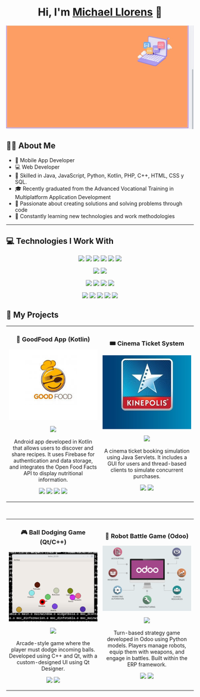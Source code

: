 <div align="center">
  <h1 align="center">Hi, I'm <a href="https://www.linkedin.com/in/michael-llorens-barbera-32b9272b3/">Michael Llorens</a> 👋</h1>
</div>

<img src="./img/header.jpeg">

## 👨‍💻 About Me

- 📲 Mobile App Developer  
- 💻 Web Developer  
- 🧠 Skilled in Java, JavaScript, Python, Kotlin, PHP, C++, HTML, CSS y SQL.
- 🎓 Recently graduated from the Advanced Vocational Training in Multiplatform Application Development  
- 🚀 Passionate about creating solutions and solving problems through code  
- 🌱 Constantly learning new technologies and work methodologies  

---

## 💻 Technologies I Work With

<p align="center">
  <!-- Lenguajes -->
  <img src="https://img.shields.io/badge/Java-ED8B00?style=for-the-badge&logo=openjdk&logoColor=white"/>
  <img src="https://img.shields.io/badge/Kotlin-0095D5?style=for-the-badge&logo=kotlin&logoColor=white"/>
  <img src="https://img.shields.io/badge/JavaScript-F7DF1E?style=for-the-badge&logo=javascript&logoColor=black"/>
  <img src="https://img.shields.io/badge/Python-3776AB?style=for-the-badge&logo=python&logoColor=white"/>
  <img src="https://img.shields.io/badge/PHP-777BB4?style=for-the-badge&logo=php&logoColor=white"/>
  <img src="https://img.shields.io/badge/C++-00599C?style=for-the-badge&logo=c%2B%2B&logoColor=white"/>
</p>

<p align="center">
  <!-- Frontend / Frameworks -->
  <img src="https://img.shields.io/badge/HTML5-E34F26?style=for-the-badge&logo=html5&logoColor=white"/>
  <img src="https://img.shields.io/badge/CSS3-1572B6?style=for-the-badge&logo=css3&logoColor=white"/>
</p>

<p align="center">
  <!-- Backend / Bases de Datos -->
  <img src="https://img.shields.io/badge/Spring_Boot-6DB33F?style=for-the-badge&logo=spring-boot&logoColor=white"/>
  <img src="https://img.shields.io/badge/MySQL-4479A1?style=for-the-badge&logo=mysql&logoColor=white"/>
  <img src="https://img.shields.io/badge/Firebase-FFCA28?style=for-the-badge&logo=firebase&logoColor=black"/>
  <img src="https://img.shields.io/badge/Odoo-714B67?style=for-the-badge&logo=odoo&logoColor=white"/>
</p>

<p align="center">
  <!-- Herramientas -->
  <img src="https://img.shields.io/badge/GitHub-181717?style=for-the-badge&logo=github&logoColor=white"/>
  <img src="https://img.shields.io/badge/Android_Studio-3DDC84?style=for-the-badge&logo=android-studio&logoColor=white"/>
  <img src="https://img.shields.io/badge/IntelliJ_IDEA-000000?style=for-the-badge&logo=intellij-idea&logoColor=white"/>
  <img src="https://img.shields.io/badge/VS_Code-007ACC?style=for-the-badge&logo=visualstudiocode&logoColor=white"/>
  <img src="https://img.shields.io/badge/Postman-FF6C37?style=for-the-badge&logo=postman&logoColor=white"/>
</p>

## 🚀 My Projects

<table>
<tr>
<td width="50%">
  <h3 align="center">🍲 GoodFood App (Kotlin)</h3>
  <div align="center">
    <a href="https://github.com/Michael-Llorens/GoodFood" target="_blank">
      <img src="./img/goodfood.png" width="350" alt="GoodFood Android App">
    </a>
    <p>
      <a href="https://github.com/Michael-Llorens/GoodFood" target="_blank">
        <img src="https://img.shields.io/badge/SOURCE CODE-80ffaa?style=for-the-badge&logo=github&logoColor=black">
      </a>
    </p>
    <p>
      Android app developed in Kotlin that allows users to discover and share recipes. It uses Firebase for authentication and data storage, and integrates the Open Food Facts API to display nutritional information.
    </p>
    <p>
      <img src="https://img.shields.io/badge/Kotlin-7F52FF?style=for-the-badge&logo=kotlin&logoColor=white"/>
      <img src="https://img.shields.io/badge/Firebase-FFCA28?style=for-the-badge&logo=firebase&logoColor=black"/>
      <img src="https://img.shields.io/badge/Android-3DDC84?style=for-the-badge&logo=android&logoColor=white"/>
      <img src="https://img.shields.io/badge/API-Open_Food_Facts-ff7043?style=for-the-badge&logo=cloudflare&logoColor=white"/>
    </p>
  </div>
</td>


<td width="50%">
<h3 align="center">🎟️ Cinema Ticket System</h3>
<div align="center">                                       
<a href="https://github.com/Michael-Llorens/Pryecte_Cine_Servlets" target="_blank"><img src="./img/kinepolis.jpg" width="350" alt="Cinema Ticket System"></a>
<p>
<a href="https://github.com/Michael-Llorens/Pryecte_Cine_Servlets" target="_blank">
<img src="https://img.shields.io/badge/SOURCE CODE-cfaae0?style=for-the-badge&logo=github&logoColor=black">
</a>
</p>
<p>A cinema ticket booking simulation using Java Servlets. It includes a GUI for users and thread-based clients to simulate concurrent purchases.</p>
<p>
  <img src="https://img.shields.io/badge/Java-ED8B00?style=for-the-badge&logo=openjdk&logoColor=white"/>
  <img src="https://img.shields.io/badge/Servlets-007396?style=for-the-badge&logo=java&logoColor=white"/>
</p>
</div>                                                       
</tr>
</table>                                                                                 
</div>
<br>

<table>
<tr>
<td width="50%">
<h3 align="center">🎮 Ball Dodging Game (Qt/C++)</h3>
<div align="center">
<a href="https://github.com/Michael-Llorens/QT-balls-game" target="_blank"><img src="./img/juego-bolas.png" width="400" alt="Ball Game QT"></a>
<p>
<a href="https://github.com/Michael-Llorens/QT-balls-game" target="_blank">
<img src="https://img.shields.io/badge/SOURCE CODE-ff9?style=for-the-badge&logo=github&logoColor=black">
</a>
</p>
<p>Arcade-style game where the player must dodge incoming balls. Developed using C++ and Qt, with a custom-designed UI using Qt Designer.</p>
<p>
  <img src="https://img.shields.io/badge/C++-00599C?style=for-the-badge&logo=c%2B%2B&logoColor=white"/>
  <img src="https://img.shields.io/badge/Qt-41CD52?style=for-the-badge&logo=qt&logoColor=white"/>
</p>
</div>
                                                                                      
</td>       

<td width="50%">
<h3 align="center">🤖 Robot Battle Game (Odoo)</h3>
<div align="center">
<a href="https://github.com/Michael-Llorens/Robot-game-in-odoo" target="_blank"><img src="./img/Odoo-ERP.png" width="400" alt="Robot Game Odoo"></a>
<p>
<a href="https://github.com/Michael-Llorens/Robot-game-in-odoo" target="_blank">
<img src="https://img.shields.io/badge/SOURCE CODE-cfaae0?style=for-the-badge&logo=github&logoColor=black">
</a>
</p>
<p>Turn-based strategy game developed in Odoo using Python models. Players manage robots, equip them with weapons, and engage in battles. Built within the ERP framework.</p>
<p>
  <img src="https://img.shields.io/badge/Python-3776AB?style=for-the-badge&logo=python&logoColor=white"/>
  <img src="https://img.shields.io/badge/Odoo-714B67?style=for-the-badge&logo=odoo&logoColor=white"/>
</p>
</div>                                                                                     
</td>  
</tr>
</table>
<br>
